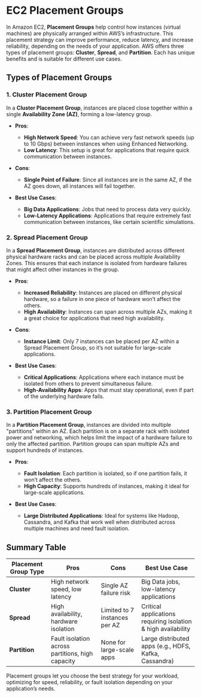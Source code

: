 # EC2 Placement Groups

In Amazon EC2, **Placement Groups** help control how instances (virtual machines) are physically arranged within AWS’s infrastructure. This placement strategy can improve performance, reduce latency, and increase reliability, depending on the needs of your application. AWS offers three types of placement groups: **Cluster**, **Spread**, and **Partition**. Each has unique benefits and is suitable for different use cases.


## Types of Placement Groups

### 1. **Cluster Placement Group**

In a **Cluster Placement Group**, instances are placed close together within a single **Availability Zone (AZ)**, forming a low-latency group.

- **Pros**:
  - **High Network Speed**: You can achieve very fast network speeds (up to 10 Gbps) between instances when using Enhanced Networking.
  - **Low Latency**: This setup is great for applications that require quick communication between instances.

- **Cons**:
  - **Single Point of Failure**: Since all instances are in the same AZ, if the AZ goes down, all instances will fail together.

- **Best Use Cases**:
  - **Big Data Applications**: Jobs that need to process data very quickly.
  - **Low-Latency Applications**: Applications that require extremely fast communication between instances, like certain scientific simulations.

### 2. **Spread Placement Group**

In a **Spread Placement Group**, instances are distributed across different physical hardware racks and can be placed across multiple Availability Zones. This ensures that each instance is isolated from hardware failures that might affect other instances in the group.

- **Pros**:
  - **Increased Reliability**: Instances are placed on different physical hardware, so a failure in one piece of hardware won’t affect the others.
  - **High Availability**: Instances can span across multiple AZs, making it a great choice for applications that need high availability.

- **Cons**:
  - **Instance Limit**: Only 7 instances can be placed per AZ within a Spread Placement Group, so it’s not suitable for large-scale applications.

- **Best Use Cases**:
  - **Critical Applications**: Applications where each instance must be isolated from others to prevent simultaneous failure.
  - **High-Availability Apps**: Apps that must stay operational, even if part of the underlying hardware fails.

### 3. **Partition Placement Group**

In a **Partition Placement Group**, instances are divided into multiple "partitions" within an AZ. Each partition is on a separate rack with isolated power and networking, which helps limit the impact of a hardware failure to only the affected partition. Partition groups can span multiple AZs and support hundreds of instances.

- **Pros**:
  - **Fault Isolation**: Each partition is isolated, so if one partition fails, it won’t affect the others.
  - **High Capacity**: Supports hundreds of instances, making it ideal for large-scale applications.

- **Best Use Cases**:
  - **Large Distributed Applications**: Ideal for systems like Hadoop, Cassandra, and Kafka that work well when distributed across multiple machines and need fault isolation.

## Summary Table

| Placement Group Type | Pros                              | Cons                    | Best Use Case                                           |
|----------------------|-----------------------------------|-------------------------|---------------------------------------------------------|
| **Cluster**          | High network speed, low latency   | Single AZ failure risk  | Big Data jobs, low-latency applications                 |
| **Spread**           | High availability, hardware isolation | Limited to 7 instances per AZ | Critical applications requiring isolation & high availability |
| **Partition**        | Fault isolation across partitions, high capacity | None for large-scale apps | Large distributed apps (e.g., HDFS, Kafka, Cassandra)   |

Placement groups let you choose the best strategy for your workload, optimizing for speed, reliability, or fault isolation depending on your application’s needs.
